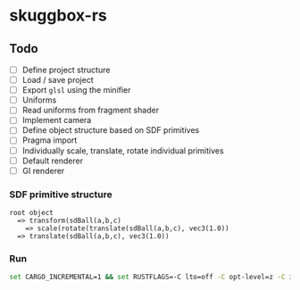 # skuggbox-rs

## Todo

- [ ] Define project structure
- [ ] Load / save project
- [ ] Export `glsl` using the minifier  
- [ ] Uniforms
- [ ] Read uniforms from fragment shader
- [ ] Implement camera
- [ ] Define object structure based on SDF primitives
- [ ] Pragma import
- [ ] Individually scale, translate, rotate individual primitives
- [ ] Default renderer
- [ ] GI renderer

### SDF primitive structure

```text
root object
  => transform(sdBall(a,b,c)
    => scale(rotate(translate(sdBall(a,b,c), vec3(1.0))
  => translate(sdBall(a,b,c), vec3(1.0))
```


### Run

```bash
set CARGO_INCREMENTAL=1 && set RUSTFLAGS=-C lto=off -C opt-level=z -C inline-threshold=275 && cargo watch -x "run --release"  --ignore './shaders/*'
```
